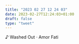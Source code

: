 ```yaml
---
title: "2023 02 27 12 24 03"
date: 2023-02-27T12:24:03+01:00
draft: false
type: "tweet"
---
```


♪ Washed Out · Amor Fati
